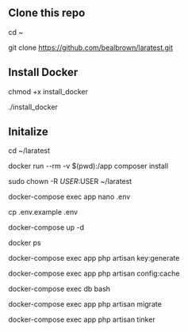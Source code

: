 
## Clone this repo
cd ~

git clone https://github.com/bealbrown/laratest.git



## Install Docker
chmod +x install_docker

./install_docker


## Initalize
cd ~/laratest

docker run --rm -v $(pwd):/app composer install

sudo chown -R $USER:$USER ~/laratest

docker-compose exec app nano .env

cp .env.example .env

docker-compose up -d

docker ps

docker-compose exec app php artisan key:generate

docker-compose exec app php artisan config:cache

docker-compose exec db bash

docker-compose exec app php artisan migrate

docker-compose exec app php artisan tinker

